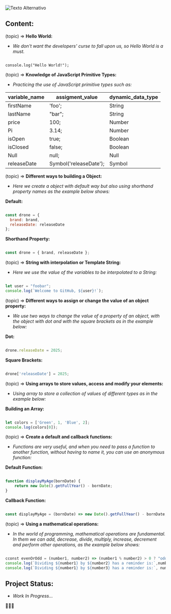 ![Texto Alternativo](https://compraco.com.br/cdn/shop/articles/Para-que-e-usado-o-JavaScript.jpg?v=1717267239)

## Content:

(topic) ⇒ **Hello World:**
-  _We don't want the developers' curse to fall upon us, so Hello World is a must._

~~~javascript~~~

console.log("Hello World!");

~~~

(topic) ⇒ **Knowledge of JavaScript Primitive Types:**
- _Practicing the use of JavaScript primitive types such as:_

variable_name | assigment_value | dynamic_data_type
------------- | --------------- |------------------
firstName     | 'foo';          | String
lastName      | "bar";          | String
price         | 100;            | Number
Pi            | 3.14;           | Number
isOpen        | true;           | Boolean
isClosed      | false;          | Boolean
Null          | null;           | Null
releaseDate   | Symbol('releaseDate'); | Symbol
    
(topic) ⇒ **Different ways to building a Object:**
- _Here we create a object with default way but also using shorthand property names as the example below shows:_

**Default:**

~~~javascript

const drone = {
  brand: brand,
  releaseDate: releaseDate
};
~~~

**Shorthand Property:**

~~~javascript

const drone = { brand, releaseDate };
~~~

(topic) ⇒ **String with interpolation or Template String:**
- _Here we use the value of the variables to be interpolated to a String:_

~~~javascript

let user = "foobar";
console.log(`Welcome to GitHub, ${user}!`);
~~~

(topic) ⇒ **Different ways to assign or change the value of an object property:**
- _We use two ways to change the value of a property of an object, with the object with dot and with the square brackets as in the example below:_

**Dot:**

~~~javascript

drone.releaseDate = 2025;
~~~

**Square Brackets:**

~~~javascript

drone['releaseDate'] = 2025;
~~~

(topic) ⇒ **Using arrays to store values, access and modify your elements:**
- _Using array to store a collection of values ​​of different types as in the example below:_

**Building an Array:**

~~~javascript

let colors = ['Green', 1, 'Blue', 2];
console.log(colors[0]);
~~~

(topic) ⇒ **Create a default and callback functions:**
- _Functions are very useful, and when you need to pass a function to another function, without having to name it, you can use an anonymous function:_

**Default Function:**

~~~javascript

function displayMyAge(bornDate) {
    return new Date().getFullYear() - bornDate;
}
~~~

**Callback Function:**

~~~javascript

const displayMyAge = (bornDate) => new Date().getFullYear() - bornDate;
~~~

(topic) ⇒ **Using a mathematical operations:**
- _In the world of programming, mathematical operations are fundamental. In them we can add, decrease, divide, multiply, increase, decrement and perform other operations, as the example below shows:_

~~~javascript

cconst evenOrOdd = (number1, number2) => (number1 % number2) > 0 ? "odd" : "even"; 
console.log(`Dividing ${number1} by ${number2} has a reminder is:`,number1 % number2,`so the number is ${evenOrOdd(number1, number2)}.`);
console.log(`Dividing ${number1} by ${number3} has a reminder is:`, number1 % number3,`so the number is ${evenOrOdd(number1, number3)}.`);
~~~

## Project Status:
- _Work In Progress..._

👨🏻‍💻
